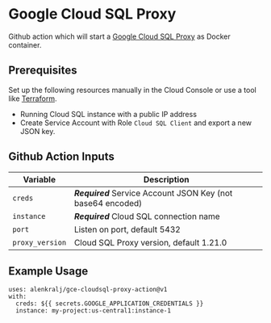# Google Cloud SQL Proxy

Github action which will start a [Google Cloud SQL Proxy](https://cloud.google.com/sql/docs/postgres/sql-proxy) as Docker container. 

## Prerequisites

Set up the following resources manually in the Cloud Console 
or use a tool like [Terraform](https://www.terraform.io).

* Running Cloud SQL instance with a public IP address
* Create Service Account with Role `Cloud SQL Client` and export a new JSON key.


## Github Action Inputs

| Variable                         | Description                                                                 |
|----------------------------------|-----------------------------------------------------------------------------|
| `creds`                          | ***Required*** Service Account JSON Key (not base64 encoded)                |
| `instance`                       | ***Required*** Cloud SQL connection name                                    |
| `port`                           | Listen on port, default 5432                                                |
| `proxy_version`                  | Cloud SQL Proxy version, default 1.21.0                                     |


## Example Usage

```
uses: alenkralj/gce-cloudsql-proxy-action@v1
with:
  creds: ${{ secrets.GOOGLE_APPLICATION_CREDENTIALS }}
  instance: my-project:us-central1:instance-1
```

